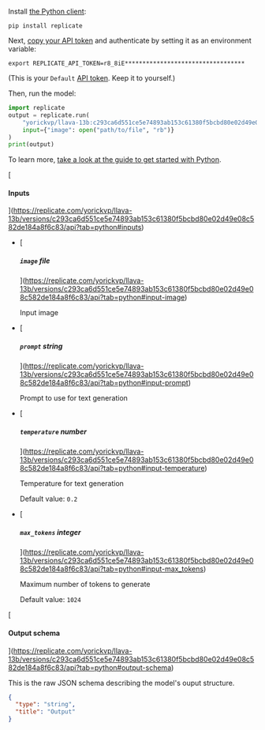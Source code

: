 Install [the Python client](https://github.com/replicate/replicate-python):

```shell
pip install replicate
```

Next, [copy your API token](https://replicate.com/account) and authenticate by setting it as an environment variable:

```shell
export REPLICATE_API_TOKEN=r8_8iE**********************************
```

(This is your `Default` [API token](https://replicate.com/account/api-tokens). Keep it to yourself.)

Then, run the model:

```python
import replicate
output = replicate.run(
    "yorickvp/llava-13b:c293ca6d551ce5e74893ab153c61380f5bcbd80e02d49e08c582de184a8f6c83",
    input={"image": open("path/to/file", "rb")}
)
print(output)
```

To learn more, [take a look at the guide to get started with Python](https://replicate.com/docs/get-started/python).

[

#### Inputs

](https://replicate.com/yorickvp/llava-13b/versions/c293ca6d551ce5e74893ab153c61380f5bcbd80e02d49e08c582de184a8f6c83/api?tab=python#inputs)

- [
    
    ##### `image` _file_
    
    ](https://replicate.com/yorickvp/llava-13b/versions/c293ca6d551ce5e74893ab153c61380f5bcbd80e02d49e08c582de184a8f6c83/api?tab=python#input-image)
    
    Input image
    
- [
    
    ##### `prompt` _string_
    
    ](https://replicate.com/yorickvp/llava-13b/versions/c293ca6d551ce5e74893ab153c61380f5bcbd80e02d49e08c582de184a8f6c83/api?tab=python#input-prompt)
    
    Prompt to use for text generation
    
- [
    
    ##### `temperature` _number_
    
    ](https://replicate.com/yorickvp/llava-13b/versions/c293ca6d551ce5e74893ab153c61380f5bcbd80e02d49e08c582de184a8f6c83/api?tab=python#input-temperature)
    
    Temperature for text generation
    
    Default value: `0.2`
    
- [
    
    ##### `max_tokens` _integer_
    
    ](https://replicate.com/yorickvp/llava-13b/versions/c293ca6d551ce5e74893ab153c61380f5bcbd80e02d49e08c582de184a8f6c83/api?tab=python#input-max_tokens)
    
    Maximum number of tokens to generate
    
    Default value: `1024`
    

[

#### Output schema

](https://replicate.com/yorickvp/llava-13b/versions/c293ca6d551ce5e74893ab153c61380f5bcbd80e02d49e08c582de184a8f6c83/api?tab=python#output-schema)

This is the raw JSON schema describing the model's ouput structure.

```json
{
  "type": "string",
  "title": "Output"
}
```